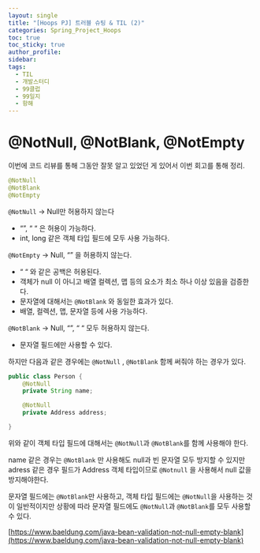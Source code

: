 ```yaml
---
layout: single
title: "[Hoops PJ] 트러블 슈팅 & TIL (2)"
categories: Spring_Project_Hoops
toc: true
toc_sticky: true
author_profile: 
sidebar: 
tags:
  - TIL
  - 개발스터디
  - 99클럽
  - 99일지
  - 항해
---
```


# @NotNull, @NotBlank, @NotEmpty

이번에 코드 리뷰를 통해 그동안 잘못 알고 있었던 게 있어서 이번 회고를 통해 정리.

```java
@NotNull
@NotBlank
@NotEmpty
```

`@NotNull` → Null만 허용하지 않는다

- “”, “ “ 은 허용이 가능하다.
- int, long 같은 객체 타입 필드에 모두 사용 가능하다.

`@NotEmpty` → Null, “” 을 허용하지 않는다.

- “ “ 와 같은 공백은 허용된다.
- 객체가 null 이 아니고 배열 컬렉션, 맵 등의 요소가 최소 하나 이상 있음을 검증한다.
- 문자열에 대해서는 `@NotBlank` 와 동일한 효과가 있다.
- 배열, 컬렉션, 맵, 문자열 등에 사용 가능하다.

`@NotBlank` → Null, “”, “ “ 모두 허용하지 않는다.

- 문자열 필드에만 사용할 수 있다.

하지만 다음과 같은 경우에는 `@NotNull` , `@NotBlank` 함께 써줘야 하는 경우가 있다.

```java
public class Person {
    @NotNull
    private String name; 

    @NotNull
    private Address address;

}
```

위와 같이 객체 타입 필드에 대해서는 `@NotNull`과 `@NotBlank`를 함께 사용해야 한다.

name 같은 경우는 `@NotBlank` 만 사용해도 null과 빈 문자열 모두 방지할 수 있지만 adress 같은 경우 필드가 Address 객체 타입이므로 `@Notnull` 을 사용해서 null 값을 방지해야한다.

문자열 필드에는 `@NotBlank`만 사용하고, 객체 타입 필드에는 `@NotNull`을 사용하는 것이 일반적이지만 상황에 따라 문자열 필드에도 `@NotNull`과 `@NotBlank`를 모두 사용할 수 있다.

[https://www.baeldung.com/java-bean-validation-not-null-empty-blank](https://www.baeldung.com/java-bean-validation-not-null-empty-blank)